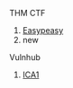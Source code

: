 THM CTF
  1. [Easypeasy](https://clnath.github.io/clnath.github.io-THM_CTF_EasyPeasy/)
  2. new


Vulnhub
  1. [ICA1](https://clnath.github.io/clnath.github.io-CTF/ica1/ica1.htm)
